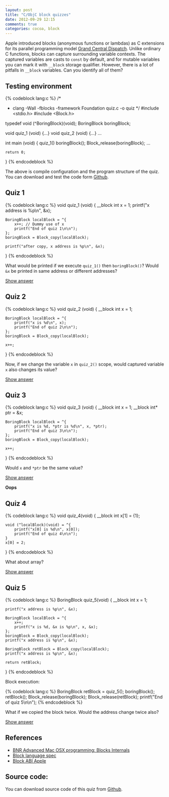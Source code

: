 ```yaml
---
layout: post
title: "C/ObjC block quizzes"
date: 2012-09-29 12:15
comments: true
categories: cocoa, block
---
```


Apple introduced blocks (anonymous functions or lambdas) as C extensions for its
parallel programming model [Grand Central Dispatch][gcd]. Unlike ordinary C
functions, blocks can capture surrounding variable contexts. The captured
variables are casts to `const` by default, and for mutable variables you can mark
it with `__block` storage qualifier. However, there is a lot of pitfalls in
`__block` variables.  Can you identify all of them?

[gcd]: https://developer.apple.com/documentation/Performance/Reference/GCD_libdispatch_Ref/Reference/reference.html

<!-- more -->

<script language="javascript">
function toggle(divId) {
  var div = document.getElementById(divId);
  var link = document.getElementById(divId+"_a");
  if (div.style.display == "block") {
    div.style.display = "none";
    link.innerHTML = "Show answer";
  } else {
    div.style.display = "block";
    link.innerHTML = "Toggle answer";
  }
}
</script>

## Testing environment

{% codeblock lang:c %}
/*
 * clang -Wall -fblocks -framework Foundation quiz.c -o quiz
 */
#include <stdio.h>
#include <Block.h>


typedef void (^BoringBlock)(void);
BoringBlock boringBlock;

void quiz_1 (void) {...}
void quiz_2 (void) {...}
...

int main (void)
{
    quiz_1()
    boringBlock();
    Block_release(boringBlock);
    ...

    return 0;
}
{% endcodeblock %}

The above is compile configuration and the program structure of the quiz.
You can download and test the code form [Github][source].

## Quiz 1

{% codeblock lang:c %}
void quiz_1 (void)
{
    __block int x = 1;
    printf("x address is %p\n", &x);

    BoringBlock localBlock = ^{
        x++; // Dummy use of x
        printf("End of quiz 1\n\n");
    };
    boringBlock = Block_copy(localBlock);

    printf("after copy, x address is %p\n", &x);
}
{% endcodeblock %}

What would be printed if we execute `quiz_1()` then `boringBlock()`? Would `&x` be
printed in same address or different addresses?

<a id="quiz_1_a" href="javascript:toggle('quiz_1')">Show answer</a>

<div id="quiz_1" style="display: none;">
    <p> In block implementation spec, captured <code>__block</code> variable
    <code>x</code> will be moved to heap after we execute <code>Block_copy</code>.
    On my machine it prints: </p>

<pre><code>x address is 0x7fff613d04f8
after copy, x address is 0x7fe9a1c13f78
End of quiz 1
</code></pre>

    <p> Memory allocation on stack is much faster then heap, so variable and block
    literal are both allocated on stack by default. It is copied to heap only when
    necessary. </p>
</div>

## Quiz 2

{% codeblock lang:c %}
void quiz_2 (void)
{
    __block int x = 1;

    BoringBlock localBlock = ^{
        printf("x is %d\n", x);
        printf("End of quiz 2\n\n");
    };
    boringBlock = Block_copy(localBlock);

    x++;
}
{% endcodeblock %}

Now, if we change the variable `x` in `quiz_2()` scope, would captured variable
`x` also changes its value?

<a id="quiz_2_a" href="javascript:toggle('quiz_2')">Show answer</a>

<div id="quiz_2" style="display: none;">
    <p> Actually it does! Though <code>x</code> is in different memory address,
    we can just use it as normal <code>int</code> value, and it behaves just as
    expected.  On my machine it prints:</p>

<pre><code>x is 2
End of quiz 2
</code></pre>
</div>

## Quiz 3

{% codeblock lang:c %}
void quiz_3 (void)
{
    __block int x = 1;
    __block int* ptr = &x;

    BoringBlock localBlock = ^{
        printf("x is %d, *ptr is %d\n", x, *ptr);
        printf("End of quiz 3\n\n");
    };
    boringBlock = Block_copy(localBlock);

    x++;
}
{% endcodeblock %}

Would `x` and `*ptr` be the same value?

<a id="quiz_3_a" href="javascript:toggle('quiz_3')">Show answer</a>

<div id="quiz_3" style="display: none;">

    <p>Well, if you are lucky, it would print</p>

<pre><code>x is 2, *ptr is 1
End of quiz 3
</code></pre>

    <p> Though <code>ptr</code> and <code>x</code> are both moved to the heap,
    <code>ptr</code> still points to the original address of <code>x</code>.
    Thus, the value in <code>*ptr</code> is garbage.  If there are other
    functions that use the stack before you use <code>boringBlock()</code>.  It
    would print:</p>

<pre><code>clean up stack
x is 2, *ptr is 24
End of quiz 3
</code></pre>
</div>
    <p><strong>Oops</strong></p>

## Quiz 4
{% codeblock lang:c %}
void quiz_4(void)
{
    __block int x[1] = {1};

    void (^localBlock)(void) = ^{
        printf("x[0] is %d\n", x[0]);
        printf("End of quiz 4\n\n");
    }
    x[0] = 2;
}
{% endcodeblock %}

What about array?

<a id="quiz_4_a" href="javascript:toggle('quiz_4')">Show answer</a>

<div id="quiz_4" style="display: none;">

    <p> Actually, complier won't let you compile this. C array and
    <code>struct</code> contains C array are both invalid with
    <code>__block</code>. </p>
</div>

## Quiz 5

{% codeblock lang:c %}
BoringBlock quiz_5(void)
{
    __block int x = 1;

    printf("x address is %p\n", &x);

    BoringBlock localBlock = ^{
        x++;
        printf("x is %d, &x is %p\n", x, &x);
    };
    boringBlock = Block_copy(localBlock);
    printf("x address is %p\n", &x);

    BoringBlock retBlock = Block_copy(localBlock);
    printf("x address is %p\n", &x);

    return retBlock;
}
{% endcodeblock %}

Block execution:

{% codeblock lang:c %}
    BoringBlock retBlock = quiz_5();
    boringBlock();
    retBlock();
    Block_release(boringBlock);
    Block_release(retBlock);
    printf("End of quiz 5\n\n");
{% endcodeblock %}

What if we copied the block twice. Would the address change twice also?

<a id="quiz_5_a" href="javascript:toggle('quiz_5')">Show answer</a>

<div id="quiz_5" style="display: none;">

<p>The address of <code>x</code> only changes once in first copy:</p>

<pre><code>x address is 0x7fff613d04f8
x address is 0x7fe9a1c13f78
x address is 0x7fe9a1c13f78
x is 2, &x is 0x7fe9a1c13f78
x is 3, &x is 0x7fe9a1c13f78
End of quiz 5
</code></pre>

    <p> So, how does memory management work? Actually, compiler use reference
    counting on <code>__block</code> variables instead of block literals. For
    more curious, see my next post.</p>
</div>

## References

* [BNR Advanced Mac OSX programming: Blocks Internals][bnr]
* [Block language spec][spec]
* [Block ABI Apple][abi]

## Source code:

You can download source code of this quiz from [Github][source].

[source]: https://github.com/dryman/C-ObjC-block-quiz
[bnr]: http://www.informit.com/articles/article.aspx?p=1749597&seqNum=12
[spec]: http://clang.llvm.org/docs/BlockLanguageSpec.txt
[abi]: http://clang.llvm.org/docs/Block-ABI-Apple.txt


